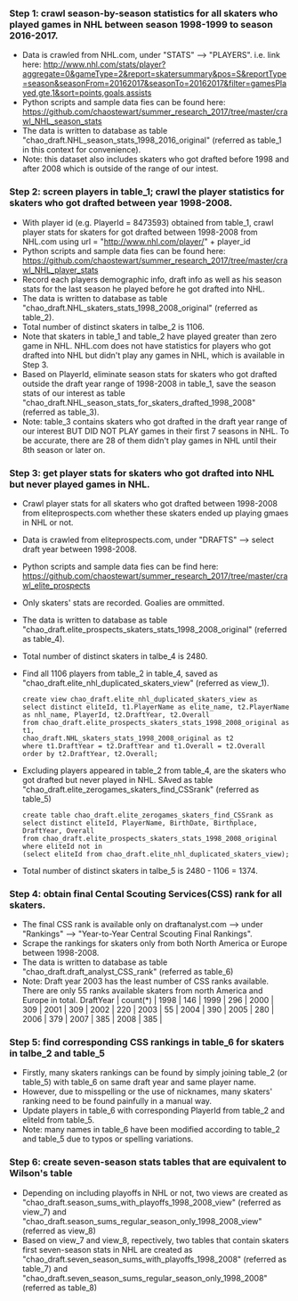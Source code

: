 ### Step 1: crawl season-by-season statistics for all skaters who played games in NHL between season 1998-1999 to season 2016-2017. 
+ Data is crawled from NHL.com, under "STATS" --> "PLAYERS". i.e. link here: http://www.nhl.com/stats/player?aggregate=0&gameType=2&report=skatersummary&pos=S&reportType=season&seasonFrom=20162017&seasonTo=20162017&filter=gamesPlayed,gte,1&sort=points,goals,assists
+ Python scripts and sample data fies can be found here: https://github.com/chaostewart/summer_research_2017/tree/master/crawl_NHL_season_stats
+ The data is written to database as table "chao_draft.NHL_season_stats_1998_2016_original" (referred as table_1 in this context for convenience).
+ Note: this dataset also includes skaters who got drafted before 1998 and after 2008 which is outside of the range of our intest.
   
### Step 2: screen players in table_1; crawl the player statistics for skaters who got drafted between year 1998-2008.
+ With player id (e.g. PlayerId = 8473593) obtained from table_1, crawl player stats for skaters for got drafted between 1998-2008 from NHL.com using url = "http://www.nhl.com/player/" + player_id
+ Python scripts and sample data fies can be found here: https://github.com/chaostewart/summer_research_2017/tree/master/crawl_NHL_player_stats
+ Record each players demographic info, draft info as well as his season stats for the last season he played before he got drafted into NHL.
+ The data is written to database as table "chao_draft.NHL_skaters_stats_1998_2008_original" (referred as table_2).
+ Total number of distinct skaters in talbe_2 is 1106.
+ Note that skaters in table_1 and table_2 have played greater than zero game in NHL. NHL.com does not have statistics for players who got drafted into NHL but didn't play any games in NHL, which is available in Step 3.
+ Based on PlayerId, eliminate season stats for skaters who got drafted outside the draft year range of 1998-2008 in table_1, save the season stats of our interest as table "chao_draft.NHL_season_stats_for_skaters_drafted_1998_2008" (referred as table_3).
+ Note: table_3 contains skaters who got drafted in the draft year range of our interest BUT DID NOT PLAY games in their first 7 seasons in NHL. To be accurate, there are 28 of them didn't play games in NHL until their 8th season or later on.
 
### Step 3: get player stats for skaters who got drafted into NHL but never played games in NHL.
+ Crawl player stats for all skaters who got drafted between 1998-2008 from eliteprospects.com whether these skaters ended up playing gmaes in NHL or not.
+ Data is crawled from eliteprospects.com, under "DRAFTS" --> select draft year between 1998-2008.
+ Python scripts and sample data fies can be find here: https://github.com/chaostewart/summer_research_2017/tree/master/crawl_elite_prospects
+ Only skaters' stats are recorded. Goalies are ommitted.
+ The data is written to database as table "chao_draft.elite_prospects_skaters_stats_1998_2008_original" (referred as table_4).
+ Total number of distinct skaters in talbe_4 is 2480.
+ Find all 1106 players from table_2 in table_4, saved as "chao_draft.elite_nhl_duplicated_skaters_view" (referred as view_1).
      
      create view chao_draft.elite_nhl_duplicated_skaters_view as
      select distinct eliteId, t1.PlayerName as elite_name, t2.PlayerName as nhl_name, PlayerId, t2.DraftYear, t2.Overall
      from chao_draft.elite_prospects_skaters_stats_1998_2008_original as t1,
      chao_draft.NHL_skaters_stats_1998_2008_original as t2
      where t1.DraftYear = t2.DraftYear and t1.Overall = t2.Overall
      order by t2.DraftYear, t2.Overall;
         
+ Excluding players appeared in table_2 from table_4, are the skaters who got drafted but never played in NHL. SAved as table "chao_draft.elite_zerogames_skaters_find_CSSrank" (referred as table_5)
      
      create table chao_draft.elite_zerogames_skaters_find_CSSrank as
      select distinct eliteId, PlayerName, BirthDate, Birthplace, DraftYear, Overall
      from chao_draft.elite_prospects_skaters_stats_1998_2008_original
      where eliteId not in
      (select eliteId from chao_draft.elite_nhl_duplicated_skaters_view);
+ Total number of distinct skaters in talbe_5 is 2480 - 1106 = 1374.
 
### Step 4: obtain final Cental Scouting Services(CSS) rank for all skaters.
+ The final CSS rank is available only on draftanalyst.com --> under "Rankings" --> "Year-to-Year Central Scouting Final Rankings".
+ Scrape the rankings for skaters only from both North America or Europe between 1998-2008.
+ The data is written to database as table "chao_draft.draft_analyst_CSS_rank" (referred as table_6)
+ Note: Draft year 2003 has the least number of CSS ranks available. There are only 55 ranks available skaters from north America and Europe in total. 
DraftYear | count(*) |
1998 | 146 |
1999 | 296 |
2000 | 309 |
2001 | 309 |
2002 | 220 |
2003 | 55 |
2004 | 390 |
2005 | 280 | 
2006 | 379 |
2007 | 385 |
2008 | 385 |


### Step 5: find corresponding CSS rankings in table_6 for skaters in talbe_2 and table_5
+ Firstly, many skaters rankings can be found by simply joining table_2 (or table_5) with table_6 on same draft year and same player name.
+ However, due to misspelling or the use of nicknames, many skaters' ranking need to be found painfully in a manual way.
+ Update players in table_6 with corresponding PlayerId from table_2 and eliteId from table_5.
+ Note: many names in table_6 have been modified according to table_2 and table_5 due to typos or spelling variations.

### Step 6: create seven-season stats tables that are equivalent to Wilson's table
+ Depending on including playoffs in NHL or not, two views are created as 
"chao_draft.season_sums_with_playoffs_1998_2008_view" (referred as view_7) and "chao_draft.season_sums_regular_season_only_1998_2008_view" (referred as view_8)
+ Based on view_7 and view_8, repectively, two tables that contain skaters first seven-season stats in NHL are created as
"chao_draft.seven_season_sums_with_playoffs_1998_2008" (referred as table_7) and "chao_draft.seven_season_sums_regular_season_only_1998_2008" (referred as table_8)
